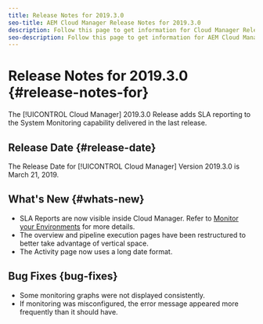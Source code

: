 ```yaml
---
title: Release Notes for 2019.3.0
seo-title: AEM Cloud Manager Release Notes for 2019.3.0
description: Follow this page to get information for Cloud Manager Release 2019.3.0.
seo-description: Follow this page to get information for AEM Cloud Manager Release 2019.3.0.
---
```


# Release Notes for 2019.3.0 {#release-notes-for}

The [!UICONTROL Cloud Manager] 2019.3.0 Release adds SLA reporting to the System Monitoring capability delivered in the last release.

## Release Date {#release-date}

The Release Date for [!UICONTROL Cloud Manager] Version 2019.3.0 is March 21, 2019.

## What's New {#whats-new}

* SLA Reports are now visible inside Cloud Manager. Refer to [Monitor your Environments](monitor-your-environments.md) for more details.
* The overview and pipeline execution pages have been restructured to better take advantage of vertical space.
* The Activity page now uses a long date format.

## Bug Fixes {bug-fixes}

* Some monitoring graphs were not displayed consistently.
* If monitoring was misconfigured, the error message appeared more frequently than it should have.
